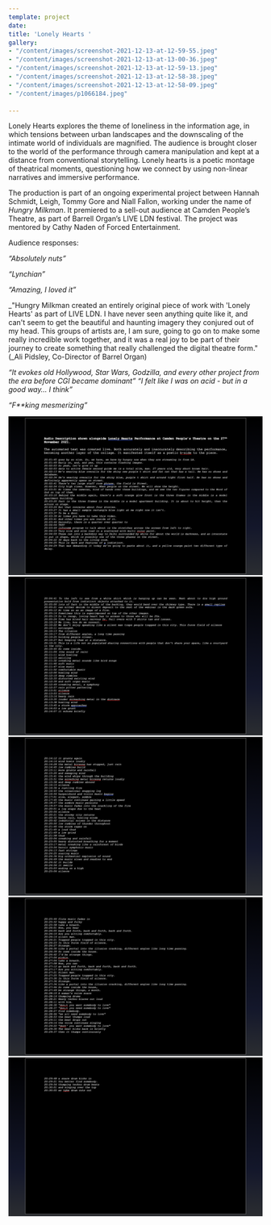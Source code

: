 ```yaml
---
template: project
date: 
title: 'Lonely Hearts '
gallery:
- "/content/images/screenshot-2021-12-13-at-12-59-55.jpeg"
- "/content/images/screenshot-2021-12-13-at-13-00-36.jpeg"
- "/content/images/screenshot-2021-12-13-at-12-59-13.jpeg"
- "/content/images/screenshot-2021-12-13-at-12-58-38.jpeg"
- "/content/images/screenshot-2021-12-13-at-12-58-09.jpeg"
- "/content/images/p1066184.jpeg"

---
```

Lonely Hearts explores the theme of loneliness in the information age, in which tensions between urban landscapes and the downscaling of the intimate world of individuals are magnified. The audience is brought closer to the world of the performance through camera manipulation and kept at a distance from conventional storytelling. Lonely hearts is a poetic montage of theatrical moments, questioning how we connect by using non-linear narratives and immersive performance.

The production is part of an ongoing experimental project between Hannah Schmidt, Leigh, Tommy Gore and Niall Fallon, working under the name of _Hungry Milkman_. It premiered to a sell-out audience at Camden People’s Theatre, as part of Barrell Organ’s LIVE LDN festival. The project was mentored by Cathy Naden of Forced Entertainment.

Audience responses:

_“Absolutely nuts”_ 

_“Lynchian”_

_“Amazing, I loved it”_ 

_"Hungry Milkman created an entirely original piece of work with 'Lonely Hearts' as part of LIVE LDN. I have never seen anything quite like it, and can't seem to get the beautiful and haunting imagery they conjured out of my head. This groups of artists are, I am sure, going to go on to make some really incredible work together, and it was a real joy to be part of their journey to create something that really challenged the digital theatre form." (_Ali Pidsley, Co-Director of Barrel Organ)

_“It evokes old Hollywood, Star Wars, Godzilla, and every other project from the era before CGI became dominant” “I felt like I was on acid - but in a good way… I think”_

_“F**king mesmerizing”_ 

![](/content/images/screenshot-2021-12-14-at-13-45-21.png)![](/content/images/screenshot-2021-12-14-at-13-45-30.png)![](/content/images/screenshot-2021-12-14-at-13-45-36.png)![](/content/images/screenshot-2021-12-14-at-13-45-42.png)![](/content/images/screenshot-2021-12-14-at-13-45-49.png)